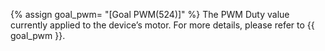 {% assign goal_pwm= "[Goal PWM(524)]" %}
The PWM Duty value currently applied to the device’s motor. For more details, please refer to {{ goal_pwm }}.
